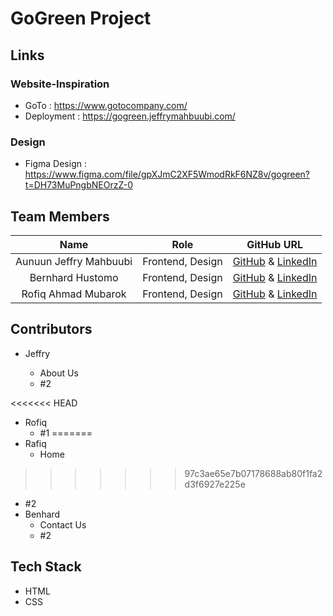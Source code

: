 # GoGreen Project

## Links

### Website-Inspiration

- GoTo : https://www.gotocompany.com/
- Deployment : https://gogreen.jeffrymahbuubi.com/

### Design

- Figma Design : https://www.figma.com/file/gpXJmC2XF5WmodRkF6NZ8v/gogreen?t=DH73MuPngbNEOrzZ-0

## Team Members

|          Name          |       Role       |                                                  GitHub URL                                                   |
| :--------------------: | :--------------: | :-----------------------------------------------------------------------------------------------------------: |
| Aunuun Jeffry Mahbuubi | Frontend, Design |          [GitHub](https://github.com/jeffrymahbuubi) & [LinkedIn](https://github.com/jeffrymahbuubi)          |
|    Bernhard Hustomo    | Frontend, Design | [GitHub](https://github.com/rofiqahmad22) & [LinkedIn](https://www.linkedin.com/in/rofiq-ahmad-m-844576235/)  |
|  Rofiq Ahmad Mubarok   | Frontend, Design | [GitHub](https://github.com/MatchaBear) & [LinkedIn](https://www.linkedin.com/in/bambang-tri-hadi-2b7821225/) |

## Contributors

- Jeffry

  - About Us
  - #2

<<<<<<< HEAD
- Rofiq
  - #1
=======
- Rafiq
  - Home
>>>>>>> 97c3ae65e7b07178688ab80f1fa2d3f6927e225e
  - #2
- Benhard
  - Contact Us
  - #2

## Tech Stack

- HTML
- CSS
